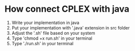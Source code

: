 # How connect CPLEX with java
1. Write your implementation in java
2. Put your implementation with '.java' extension in src folder
3. Adjust the '.sh' file based on your system
4. Type 'chmod +x run.sh' in your terminal
5. Type './run.sh' in your terminal


